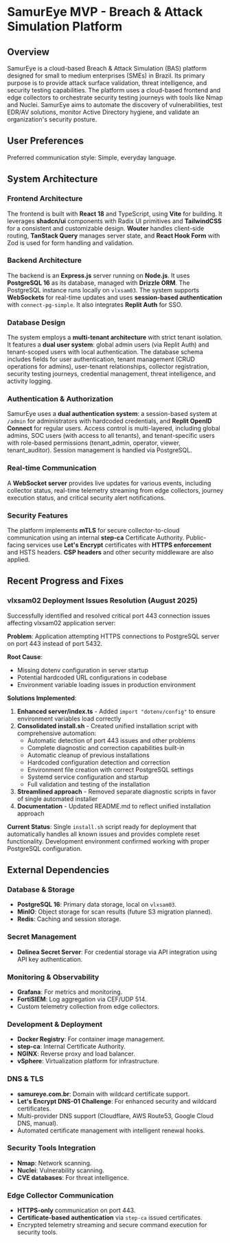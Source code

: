 # SamurEye MVP - Breach & Attack Simulation Platform

## Overview
SamurEye is a cloud-based Breach & Attack Simulation (BAS) platform designed for small to medium enterprises (SMEs) in Brazil. Its primary purpose is to provide attack surface validation, threat intelligence, and security testing capabilities. The platform uses a cloud-based frontend and edge collectors to orchestrate security testing journeys with tools like Nmap and Nuclei. SamurEye aims to automate the discovery of vulnerabilities, test EDR/AV solutions, monitor Active Directory hygiene, and validate an organization's security posture.

## User Preferences
Preferred communication style: Simple, everyday language.

## System Architecture

### Frontend Architecture
The frontend is built with **React 18** and TypeScript, using **Vite** for building. It leverages **shadcn/ui** components with Radix UI primitives and **TailwindCSS** for a consistent and customizable design. **Wouter** handles client-side routing, **TanStack Query** manages server state, and **React Hook Form** with Zod is used for form handling and validation.

### Backend Architecture
The backend is an **Express.js** server running on **Node.js**. It uses **PostgreSQL 16** as its database, managed with **Drizzle ORM**. The PostgreSQL instance runs locally on `vlxsam03`. The system supports **WebSockets** for real-time updates and uses **session-based authentication** with `connect-pg-simple`. It also integrates **Replit Auth** for SSO.

### Database Design
The system employs a **multi-tenant architecture** with strict tenant isolation. It features a **dual user system**: global admin users (via Replit Auth) and tenant-scoped users with local authentication. The database schema includes fields for user authentication, tenant management (CRUD operations for admins), user-tenant relationships, collector registration, security testing journeys, credential management, threat intelligence, and activity logging.

### Authentication & Authorization
SamurEye uses a **dual authentication system**: a session-based system at `/admin` for administrators with hardcoded credentials, and **Replit OpenID Connect** for regular users. Access control is multi-layered, including global admins, SOC users (with access to all tenants), and tenant-specific users with role-based permissions (tenant_admin, operator, viewer, tenant_auditor). Session management is handled via PostgreSQL.

### Real-time Communication
A **WebSocket server** provides live updates for various events, including collector status, real-time telemetry streaming from edge collectors, journey execution status, and critical security alert notifications.

### Security Features
The platform implements **mTLS** for secure collector-to-cloud communication using an internal **step-ca** Certificate Authority. Public-facing services use **Let's Encrypt** certificates with **HTTPS enforcement** and HSTS headers. **CSP headers** and other security middleware are also applied.

## Recent Progress and Fixes

### vlxsam02 Deployment Issues Resolution (August 2025)
Successfully identified and resolved critical port 443 connection issues affecting vlxsam02 application server:

**Problem**: Application attempting HTTPS connections to PostgreSQL server on port 443 instead of port 5432.

**Root Cause**: 
- Missing dotenv configuration in server startup
- Potential hardcoded URL configurations in codebase
- Environment variable loading issues in production environment

**Solutions Implemented**:
1. **Enhanced server/index.ts** - Added `import "dotenv/config"` to ensure environment variables load correctly
2. **Consolidated install.sh** - Created unified installation script with comprehensive automation:
   - Automatic detection of port 443 issues and other problems
   - Complete diagnostic and correction capabilities built-in
   - Automatic cleanup of previous installations
   - Hardcoded configuration detection and correction
   - Environment file creation with correct PostgreSQL settings
   - Systemd service configuration and startup
   - Full validation and testing of the installation
3. **Streamlined approach** - Removed separate diagnostic scripts in favor of single automated installer
4. **Documentation** - Updated README.md to reflect unified installation approach

**Current Status**: Single `install.sh` script ready for deployment that automatically handles all known issues and provides complete reset functionality. Development environment confirmed working with proper PostgreSQL configuration.

## External Dependencies

### Database & Storage
- **PostgreSQL 16**: Primary data storage, local on `vlxsam03`.
- **MinIO**: Object storage for scan results (future S3 migration planned).
- **Redis**: Caching and session storage.

### Secret Management
- **Delinea Secret Server**: For credential storage via API integration using API key authentication.

### Monitoring & Observability
- **Grafana**: For metrics and monitoring.
- **FortiSIEM**: Log aggregation via CEF/UDP 514.
- Custom telemetry collection from edge collectors.

### Development & Deployment
- **Docker Registry**: For container image management.
- **step-ca**: Internal Certificate Authority.
- **NGINX**: Reverse proxy and load balancer.
- **vSphere**: Virtualization platform for infrastructure.

### DNS & TLS
- **samureye.com.br**: Domain with wildcard certificate support.
- **Let's Encrypt DNS-01 Challenge**: For enhanced security and wildcard certificates.
- Multi-provider DNS support (Cloudflare, AWS Route53, Google Cloud DNS, manual).
- Automated certificate management with intelligent renewal hooks.

### Security Tools Integration
- **Nmap**: Network scanning.
- **Nuclei**: Vulnerability scanning.
- **CVE databases**: For threat intelligence.

### Edge Collector Communication
- **HTTPS-only** communication on port 443.
- **Certificate-based authentication** via `step-ca` issued certificates.
- Encrypted telemetry streaming and secure command execution for security tools.